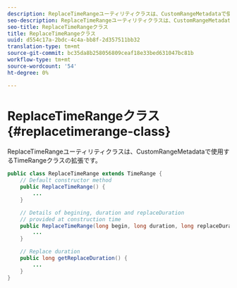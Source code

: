 ```yaml
---
description: ReplaceTimeRangeユーティリティクラスは、CustomRangeMetadataで使用するTimeRangeクラスの拡張です。
seo-description: ReplaceTimeRangeユーティリティクラスは、CustomRangeMetadataで使用するTimeRangeクラスの拡張です。
seo-title: ReplaceTimeRangeクラス
title: ReplaceTimeRangeクラス
uuid: d554c17a-2bdc-4c4a-bb8f-2d357511bb32
translation-type: tm+mt
source-git-commit: bc35da8b258056809ceaf18e33bed631047bc81b
workflow-type: tm+mt
source-wordcount: '54'
ht-degree: 0%

---
```



# ReplaceTimeRangeクラス{#replacetimerange-class}

ReplaceTimeRangeユーティリティクラスは、CustomRangeMetadataで使用するTimeRangeクラスの拡張です。

```java
public class ReplaceTimeRange extends TimeRange {
    // Default constructor method
    public ReplaceTimeRange() { 
        ... 
    }

    // Details of begining, duration and replaceDuration 
    // provided at construction time 
    public ReplaceTimeRange(long begin, long duration, long replaceDuration) { 
        ... 
    }

    // Replace duration
    public long getReplaceDuration() { 
        ... 
    }
}
```
